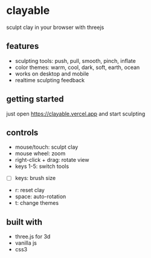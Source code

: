 # clayable

sculpt clay in your browser with threejs

## features

- sculpting tools: push, pull, smooth, pinch, inflate
- color themes: warm, cool, dark, soft, earth, ocean
- works on desktop and mobile 
- realtime sculpting feedback

## getting started

just open https://clayable.vercel.app and start sculpting

## controls

- mouse/touch: sculpt clay
- mouse wheel: zoom
- right-click + drag: rotate view
- keys 1-5: switch tools
- [ ] keys: brush size
- r: reset clay
- space: auto-rotation
- t: change themes

## built with

- three.js for 3d
- vanilla js
- css3
